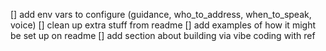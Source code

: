
[] add env vars to configure (guidance, who_to_address, when_to_speak, voice)
[] clean up extra stuff from readme
[] add examples of how it might be set up on readme
[] add section about building via vibe coding with ref
